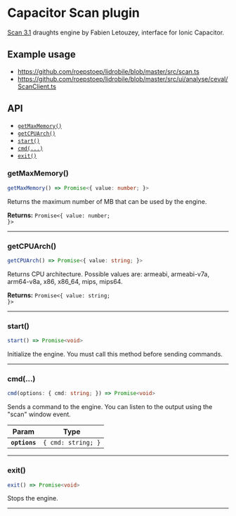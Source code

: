 # Capacitor Scan plugin

[Scan 3.1](https://github.com/rhalbersma/scan) draughts engine by Fabien Letouzey,
interface for Ionic Capacitor.

## Example usage

- https://github.com/roepstoep/lidrobile/blob/master/src/scan.ts
- https://github.com/roepstoep/lidrobile/blob/master/src/ui/analyse/ceval/ScanClient.ts

## API

<docgen-index>

* [`getMaxMemory()`](#getmaxmemory)
* [`getCPUArch()`](#getcpuarch)
* [`start()`](#start)
* [`cmd(...)`](#cmd)
* [`exit()`](#exit)

</docgen-index>

<docgen-api>
<!--Update the source file JSDoc comments and rerun docgen to update the docs below-->

### getMaxMemory()

```typescript
getMaxMemory() => Promise<{ value: number; }>
```

Returns the maximum number of MB that can be used by the engine.

**Returns:** <code>Promise&lt;{ value: number; }&gt;</code>

--------------------


### getCPUArch()

```typescript
getCPUArch() => Promise<{ value: string; }>
```

Returns CPU architecture.
Possible values are: armeabi, armeabi-v7a, arm64-v8a, x86, x86_64, mips, mips64.

**Returns:** <code>Promise&lt;{ value: string; }&gt;</code>

--------------------


### start()

```typescript
start() => Promise<void>
```

Initialize the engine. You must call this method before sending commands.

--------------------


### cmd(...)

```typescript
cmd(options: { cmd: string; }) => Promise<void>
```

Sends a command to the engine. You can listen to the output using the
"scan" window event.

| Param         | Type                          |
| ------------- | ----------------------------- |
| **`options`** | <code>{ cmd: string; }</code> |

--------------------


### exit()

```typescript
exit() => Promise<void>
```

Stops the engine.

--------------------

</docgen-api>
